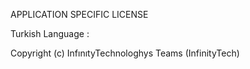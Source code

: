 APPLICATION SPECIFIC LICENSE

Turkish Language :

Copyright (c) InfınıtyTechnologhys Teams (InfinityTech) 
